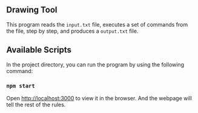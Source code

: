 ## Drawing Tool
This program reads the `input.txt` file, executes a set of commands from the file, step by step, and produces a `output.txt` file.
## Available Scripts
In the project directory, you can run the program by using the following command:
### `npm start`

Open [http://localhost:3000](http://localhost:3000) to view it in the browser. And the webpage will tell the rest of the rules.



